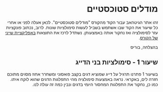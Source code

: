 <div dir="rtl">
 
# מודלים סטוכסטיים

זהו אתר הגיטהאב עבור הקוד מהקורס "מודלים סטוכסטיים".
לכאן אעלה לפני או אחרי כל שיעור את הקוד שבו אשתמש בשביל לעשות סימולציות שונות.
לרוב, נכתוב פונקציות עזר לסימולציה ואז נחקור אותה באמצעותן.
נשתדל לרכז את התוצאות [באפליקציית שייני של הקורס](https://zztop.shinyapps.io/Stochastic/).

בהצלחה,
בוריס


## שיעור 1 - סימולציות בני הדייג

בשיעור 1 פתרנו תרגיל על דייג שמוציא דגים בקצב פואסוני ומשחרר אחוז מסוים מתוכם חזרה לים, באקראי.
נראה באמצעות סימולציה מהי התפלגות הדגים שהוא לוקח איתו.
כמו כן, נחקור את התפלגות המחסור היומי בדגים ונבין כמה זה עולה לנו.

